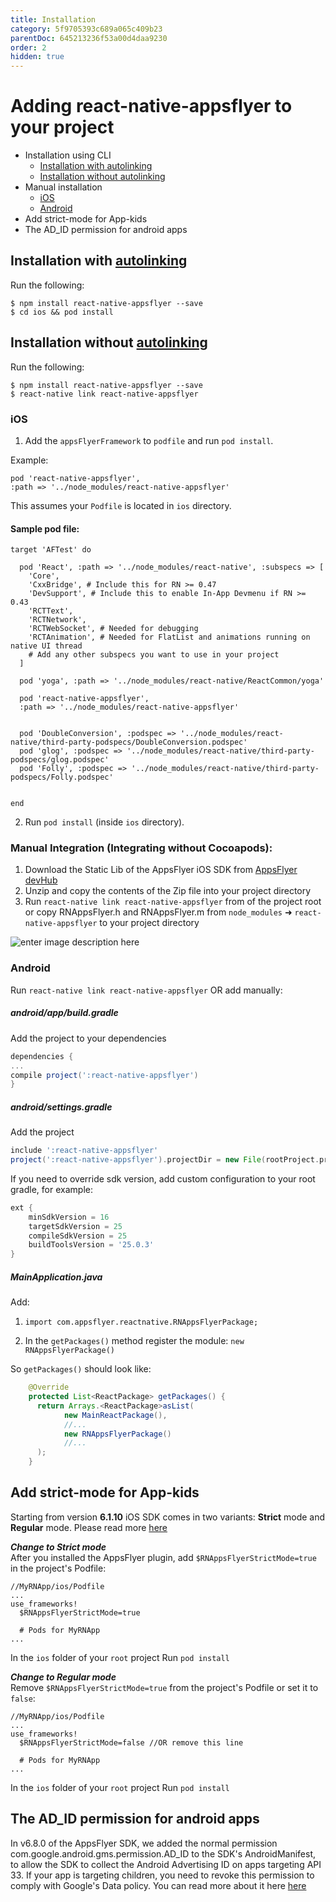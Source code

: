 ```yaml
---
title: Installation
category: 5f9705393c689a065c409b23
parentDoc: 645213236f53a00d4daa9230
order: 2
hidden: true
---
```

# Adding react-native-appsflyer to your project

- Installation using CLI
  - [Installation with autolinking](#installation-with-autolinking)
  - [Installation without autolinking](#installation-without-autolinking)
- Manual installation
  - [iOS](#manual-installation-ios)
  - [Android](#manual-installation-android)
- Add strict-mode for App-kids
- The AD_ID permission for android apps

## Installation with [autolinking](https://github.com/react-native-community/cli/blob/master/docs/autolinking.md)

Run the following:
  
```
$ npm install react-native-appsflyer --save
$ cd ios && pod install
```

## Installation without [autolinking](https://github.com/react-native-community/cli/blob/master/docs/autolinking.md)
  
  
  Run the following:
  
```
$ npm install react-native-appsflyer --save
$ react-native link react-native-appsflyer
```


### <a id="manual-installation-ios"> iOS


1. Add the `appsFlyerFramework` to `podfile` and run `pod install`.


Example:

```
pod 'react-native-appsflyer',
:path => '../node_modules/react-native-appsflyer'
```

This assumes your `Podfile` is located in `ios` directory.

#### <a id="sample_podfile"> Sample pod file:
```
target 'AFTest' do

  pod 'React', :path => '../node_modules/react-native', :subspecs => [
    'Core',
    'CxxBridge', # Include this for RN >= 0.47
    'DevSupport', # Include this to enable In-App Devmenu if RN >= 0.43
    'RCTText',
    'RCTNetwork',
    'RCTWebSocket', # Needed for debugging
    'RCTAnimation', # Needed for FlatList and animations running on native UI thread
    # Add any other subspecs you want to use in your project
  ]

  pod 'yoga', :path => '../node_modules/react-native/ReactCommon/yoga'

  pod 'react-native-appsflyer',
  :path => '../node_modules/react-native-appsflyer'


  pod 'DoubleConversion', :podspec => '../node_modules/react-native/third-party-podspecs/DoubleConversion.podspec'
  pod 'glog', :podspec => '../node_modules/react-native/third-party-podspecs/glog.podspec'
  pod 'Folly', :podspec => '../node_modules/react-native/third-party-podspecs/Folly.podspec'


end
```

2. Run `pod install` (inside `ios` directory).

### Manual Integration (Integrating without Cocoapods):

1. Download the Static Lib of the AppsFlyer iOS SDK from [AppsFlyer devHub](https://dev.appsflyer.com/hc/docs/install-ios-sdk#manual-install)
2. Unzip and copy the contents of the Zip file into your project directory
3. Run `react-native link react-native-appsflyer` from of the project root or copy RNAppsFlyer.h and RNAppsFlyer.m from `node_modules` ➜ `react-native-appsflyer` to your project directory

![enter image description here](assets/ios_files.png)



### <a id="manual-installation-android"> Android
  
Run `react-native link react-native-appsflyer` OR add manually:

##### **android/app/build.gradle**

Add the project to your dependencies
```gradle
dependencies {
...
compile project(':react-native-appsflyer')
}
```

##### **android/settings.gradle**

Add the project

```gradle
include ':react-native-appsflyer'
project(':react-native-appsflyer').projectDir = new File(rootProject.projectDir, '../node_modules/react-native-appsflyer/android')
```

If you need to override sdk version, add custom configuration to your root gradle, for example:

```gradle
ext {
    minSdkVersion = 16
    targetSdkVersion = 25
    compileSdkVersion = 25
    buildToolsVersion = '25.0.3'
}
```

##### **MainApplication.java**
Add:


1. `import com.appsflyer.reactnative.RNAppsFlyerPackage;`

2.  In the `getPackages()` method register the module:
`new RNAppsFlyerPackage()`

So `getPackages()` should look like:

```java
    @Override
    protected List<ReactPackage> getPackages() {
      return Arrays.<ReactPackage>asList(
            new MainReactPackage(),
            //...
            new RNAppsFlyerPackage()
            //...
      );
    }
```

## Add strict-mode for App-kids
Starting from version **6.1.10** iOS SDK comes in two variants: **Strict** mode and **Regular** mode. Please read more [here](https://dev.appsflyer.com/hc/docs/install-ios-sdk#strict-mode-sdk)<br>

***Change to Strict mode***<br>
After you installed the AppsFlyer plugin, add `$RNAppsFlyerStrictMode=true` in the project's Podfile:
```
//MyRNApp/ios/Podfile
...
use_frameworks!
  $RNAppsFlyerStrictMode=true

  # Pods for MyRNApp
...

```
In the `ios` folder of your `root` project Run `pod install`

***Change to Regular mode***<br>
Remove `$RNAppsFlyerStrictMode=true` from the project's Podfile or set it to `false`:
```
//MyRNApp/ios/Podfile
...
use_frameworks!
  $RNAppsFlyerStrictMode=false //OR remove this line

  # Pods for MyRNApp
...
```
In the `ios` folder of your `root` project Run `pod install`

## The AD_ID permission for android apps
In v6.8.0 of the AppsFlyer SDK, we added the normal permission com.google.android.gms.permission.AD_ID to the SDK's AndroidManifest, 
to allow the SDK to collect the Android Advertising ID on apps targeting API 33.
If your app is targeting children, you need to revoke this permission to comply with Google's Data policy.
You can read more about it here [here](https://dev.appsflyer.com/hc/docs/install-android-sdk#the-ad_id-permission)

